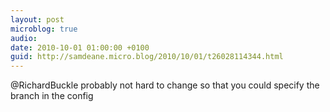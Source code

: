 ```yaml
---
layout: post
microblog: true
audio: 
date: 2010-10-01 01:00:00 +0100
guid: http://samdeane.micro.blog/2010/10/01/t26028114344.html
---
```

@RichardBuckle probably not hard to change so that you could specify the branch in the config
